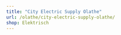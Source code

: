 ```yaml
---
title: "City Electric Supply Olathe"
url: /olathe/city-electric-supply-olathe/
shop: Elektrisch
---
```

